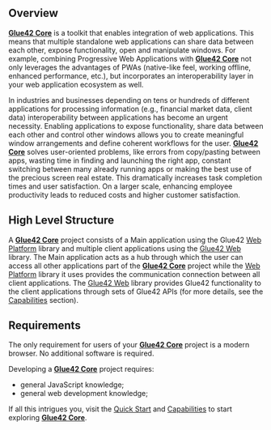 ## Overview

[**Glue42 Core**](https://glue42.com/core/) is a toolkit that enables integration of web applications. This means that multiple standalone web applications can share data between each other, expose functionality, open and manipulate windows. For example, combining Progressive Web Applications with [**Glue42 Core**](https://glue42.com/core/) not only leverages the advantages of PWAs (native-like feel, working offline, enhanced performance, etc.), but incorporates an interoperability layer in your web application ecosystem as well.

In industries and businesses depending on tens or hundreds of different applications for processing information (e.g., financial market data, client data) interoperability between applications has become an urgent necessity. Enabling applications to expose functionality, share data between each other and control other windows allows you to create meaningful window arrangements and define coherent workflows for the user. [**Glue42 Core**](https://glue42.com/core/) solves user-oriented problems, like errors from copy/pasting between apps, wasting time in finding and launching the right app, constant switching between many already running apps or making the best use of the precious screen real estate. This dramatically increases task completion times and user satisfaction. On a larger scale, enhancing employee productivity leads to reduced costs and higher customer satisfaction.

## High Level Structure

A [**Glue42 Core**](https://glue42.com/core/) project consists of a Main application using the Glue42 [Web Platform](https://www.npmjs.com/package/@glue42/web-platform) library and multiple client applications using the [Glue42 Web](../../reference/core/latest/glue42%20web/index.html) library. The Main application acts as a hub through which the user can access all other applications part of the [**Glue42 Core**](https://glue42.com/core/) project while the [Web Platform](https://www.npmjs.com/package/@glue42/web-platform) library it uses provides the communication connection between all client applications. The [Glue42 Web](../../reference/core/latest/glue42%20web/index.html) library provides Glue42 functionality to the client applications through sets of Glue42 APIs (for more details, see the [Capabilities](../../capabilities/application-management/index.html) section).

## Requirements

The only requirement for users of your [**Glue42 Core**](https://glue42.com/core/) project is a modern browser. No additional software is required.

Developing a [**Glue42 Core**](https://glue42.com/core/) project requires:
- general JavaScript knowledge;
- general web development knowledge;

If all this intrigues you, visit the [Quick Start](../quick-start/index.html) and [Capabilities](../../capabilities/application-management/index.html) to start exploring [**Glue42 Core**](https://glue42.com/core/).